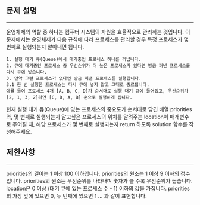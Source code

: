## 문제 설명
---

운영체제의 역할 중 하나는 컴퓨터 시스템의 자원을 효율적으로 관리하는 것입니다. 이 문제에서는 운영체제가 다음 규칙에 따라 프로세스를 관리할 경우 특정 프로세스가 몇 번째로 실행되는지 알아내면 됩니다.

    1. 실행 대기 큐(Queue)에서 대기중인 프로세스 하나를 꺼냅니다.
    2. 큐에 대기중인 프로세스 중 우선순위가 더 높은 프로세스가 있다면 방금 꺼낸 프로세스를 다시 큐에 넣습니다.
    3. 만약 그런 프로세스가 없다면 방금 꺼낸 프로세스를 실행합니다.
    3.1 한 번 실행한 프로세스는 다시 큐에 넣지 않고 그대로 종료됩니다.
    예를 들어 프로세스 4개 [A, B, C, D]가 순서대로 실행 대기 큐에 들어있고, 우선순위가 [2, 1, 3, 2]라면 [C, D, A, B] 순으로 실행하게 됩니다.

현재 실행 대기 큐(Queue)에 있는 프로세스의 중요도가 순서대로 담긴 배열 priorities와, 몇 번째로 실행되는지 알고싶은 프로세스의 위치를 알려주는 location이 매개변수로 주어질 때, 해당 프로세스가 몇 번째로 실행되는지 return 하도록 solution 함수를 작성해주세요.

## 제한사항
--- 
priorities의 길이는 1 이상 100 이하입니다.
priorities의 원소는 1 이상 9 이하의 정수입니다.
priorities의 원소는 우선순위를 나타내며 숫자가 클 수록 우선순위가 높습니다.
location은 0 이상 (대기 큐에 있는 프로세스 수 - 1) 이하의 값을 가집니다.
priorities의 가장 앞에 있으면 0, 두 번째에 있으면 1 … 과 같이 표현합니다.